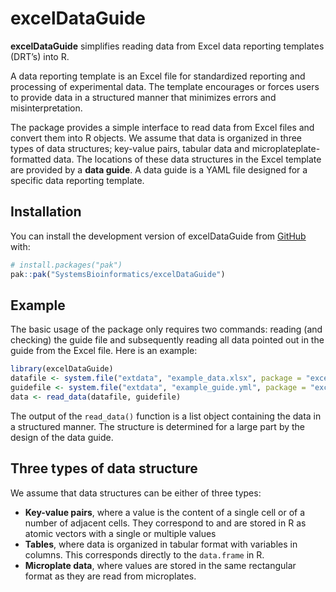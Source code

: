 
<!-- README.md is generated from README.Rmd. Please edit that file -->

# excelDataGuide

<!-- badges: start -->
<!-- badges: end -->

**excelDataGuide** simplifies reading data from Excel data reporting
templates (DRT’s) into R.

A data reporting template is an Excel file for standardized reporting
and processing of experimental data. The template encourages or forces
users to provide data in a structured manner that minimizes errors and
misinterpretation.

The package provides a simple interface to read data from Excel files
and convert them into R objects. We assume that data is organized in
three types of data structures; key-value pairs, tabular data and
microplateplate-formatted data. The locations of these data structures
in the Excel template are provided by a **data guide**. A data guide is
a YAML file designed for a specific data reporting template.

## Installation

You can install the development version of excelDataGuide from
[GitHub](https://github.com/) with:

``` r
# install.packages("pak")
pak::pak("SystemsBioinformatics/excelDataGuide")
```

## Example

The basic usage of the package only requires two commands: reading (and
checking) the guide file and subsequently reading all data pointed out
in the guide from the Excel file. Here is an example:

``` r
library(excelDataGuide)
datafile <- system.file("extdata", "example_data.xlsx", package = "excelDataGuide")
guidefile <- system.file("extdata", "example_guide.yml", package = "excelDataGuide")
data <- read_data(datafile, guidefile)
```

The output of the `read_data()` function is a list object containing the
data in a structured manner. The structure is determined for a large
part by the design of the data guide.

## Three types of data structure

We assume that data structures can be either of three types:

- **Key-value pairs**, where a value is the content of a single cell or
  of a number of adjacent cells. They correspond to and are stored in R
  as atomic vectors with a single or multiple values
- **Tables**, where data is organized in tabular format with variables
  in columns. This corresponds directly to the `data.frame` in R.
- **Microplate data**, where values are stored in the same rectangular
  format as they are read from microplates.
